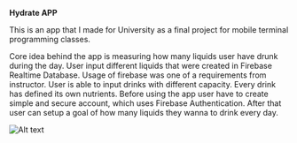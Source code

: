 **Hydrate APP**

This is an app that I made for University as a final project for mobile terminal programming classes. 

Core idea behind the app is measuring how many liquids user have drunk during the day. User input different liquids that were created in Firebase Realtime Database. Usage of firebase was one of a requirements from instructor. User is able to input drinks with different capacity. Every drink has defined its own nutrients. Before using the app user have to create simple and secure account, which uses Firebase Authentication. After that user can setup a goal of how many liquids they wanna to drink every day.

![Alt text](HydrateApp/Screenshots/1.jpg?raw=true "Homescreen")
